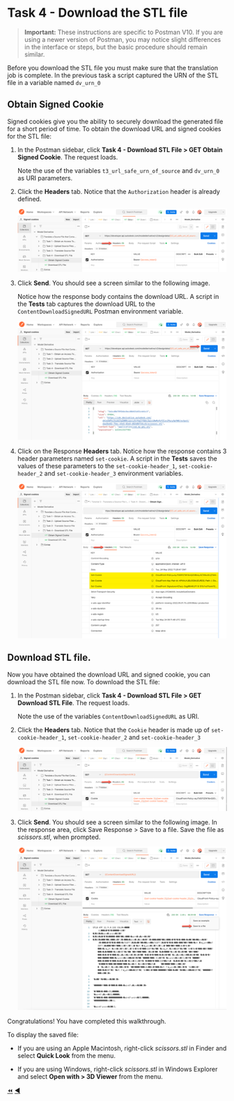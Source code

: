 # Task 4 - Download the STL file

> **Important:** These instructions are specific to Postman V10. If you are using a newer version of Postman, you may notice slight differences in the interface or steps, but the basic procedure should remain similar.

Before you download the STL file you must make sure that the translation job is complete. In the previous task a script captured the URN of the STL file in a variable named `dv_urn_0`

## Obtain Signed Cookie

Signed cookies give you the ability to securely download the generated file for a short period of time. To obtain the download URL and signed cookies for the STL file:

1. In the Postman sidebar, click **Task 4 - Download STL File > GET Obtain Signed Cookie**. The request loads.

   Note the use of the variables `t3_url_safe_urn_of_source` and `dv_urn_0` as URI parameters.

2. Click the **Headers** tab. Notice that the `Authorization` header is already defined.

    ![Obtain Signed Cookie](../images/tutorial03_obtain_signed_cookies_01.png "Obtain Signed Cookie")

3. Click **Send**. You should see a screen similar to the following image.

   Notice how the response body contains the download URL. A script in the **Tests** tab captures the download URL to the `ContentDownloadSignedURL`  Postman   environment variable.

    ![Obtained Cookie](../images/tutorial03_obtain_signed_cookies_02.png "Obtained Cookie")
    
4. Click on the Response **Headers** tab. Notice how the response contains 3 header parameters named `set-cookie`. A script in the **Tests** saves the values of these parameters to the `set-cookie-header_1`, `set-cookie-header_2` and `set-cookie-header_3` environment variables.

    ![Response Headers](../images/tutorial03_obtain_signed_cookies_03.png "Response Headers")
    
 ## Download STL file.

Now you have obtained the download URL and signed cookie, you can download the STL file now. To download the STL file:

1. In the Postman sidebar, click **Task 4 - Download STL File > GET Download STL File**. The request loads.

   Note the use of the variables `ContentDownloadSignedURL` as URI.

2. Click the **Headers** tab. Notice that the `Cookie` header is made up of `set-cookie-header_1`, `set-cookie-header_2` and `set-cookie-header_3`

    ![Cookie Headers Download](../images/tutorial03_download_stl_file_01.png "Cookie Headers Download")

3. Click **Send**. You should see a screen similar to the following image. In the response area, click Save Response > Save to a file. Save the file as *scissors.stl*, when prompted.

    ![Download Result](../images/tutorial03_download_stl_file_02.png "Download Result")

Congratulations! You have completed this walkthrough.

To display the saved file:

- If you are using an Apple Macintosh, right-click *scissors.stl* in Finder and select **Quick Look** from the menu.

- If you are using Windows, right-click *scissors.stl* in Windows Explorer and select **Open with > 3D Viewer** from the menu.

[:rewind:](../readme.md "readme.md") [:arrow_backward:](task-3.md "Previous task")
